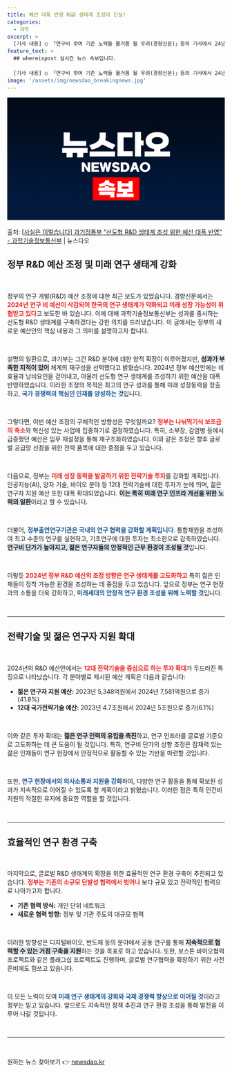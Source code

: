 ```yaml
---
title: 예산 대폭 반영 R&D 생태계 조성의 진실!
categories:
  - 과학
excerpt: >
  [기사 내용] ○ 「연구비 깎여 기존 노력들 물거품 될 우려(경향신문)」등의 기사에서 24년 정부 RD 예산…
feature_text: >
  ## whereispost 실시간 뉴스 속보입니다.

  [기사 내용] ○ 「연구비 깎여 기존 노력들 물거품 될 우려(경향신문)」등의 기사에서 24년 정부 RD 예산…
image: '/assets/img/newsdao_breakingnews.jpg'
---
```


![뉴스다오 속보](/assets/img/newsdao_breakingnews.jpg)

<p>출처: <a href="https://newsdao.kr/1977" rel="dofollow">[사실은 이렇습니다] 과기정통부 “선도형 R&D 생태계 조성 위한 예산 대폭 반영” - 과학기술정보통신부</a> | 뉴스다오</p>

<h2 data-ke-size="size26">정부 R&D 예산 조정 및 미래 연구 생태계 강화</h2>

<p data-ke-size="size16">&nbsp;</p>

정부의 연구 개발(R&D) 예산 조정에 대한 최근 보도가 있었습니다. 경향신문에서는 <b><span style="color: #ee2323;">2024년 연구 비 예산이 삭감되어 한국의 연구 생태계가 약화되고 미래 성장 가능성이 위협받고 있다</span></b>고 보도한 바 있습니다. 이에 대해 과학기술정보통신부는 성과를 중시하는 선도형 R&D 생태계를 구축하겠다는 강한 의지를 드러냈습니다. 이 글에서는 정부의 새로운 예산안의 핵심 내용과 그 의미를 설명하고자 합니다.

<p data-ke-size="size16">&nbsp;</p>

설명의 일환으로, 과기부는 그간 R&D 분야에 대한 양적 확장이 이루어졌지만, <b><span style="background-color: #21538527;">성과가 부족한 지적이 있어</span></b> 체계의 재구성을 선택했다고 밝혔습니다. 2024년 정부 예산안에는 비효율과 낭비요인을 걷어내고, 아울러 선도형 연구 생태계를 조성하기 위한 예산을 대폭 반영하였습니다. 이러한 조정의 목적은 최고의 연구 성과를 통해 미래 성장동력을 창출하고, <b><span style="color: #1a5490;">국가 경쟁력의 핵심인 인재를 양성하는 것</span></b>입니다.

<p data-ke-size="size16">&nbsp;</p>

그렇다면, 이번 예산 조정의 구체적인 방향성은 무엇일까요? <b><span style="color: #ee2323;">정부는 나눠먹기식 보조금의 축소</span></b>와 혁신성 있는 사업에 집중하기로 결정하였습니다. 특히, 소부장, 감염병 등에서 급증했던 예산은 임무 재설정을 통해 재구조화하였습니다. 이와 같은 조정은 향후 글로벌 공급망 선점을 위한 전략 품목에 대한 중점을 두고 있습니다.

<p data-ke-size="size16">&nbsp;</p>

다음으로, 정부는 <b><span style="color: #ee2323;">미래 성장 동력을 발굴하기 위한 전략기술 투자</span></b>를 강화할 계획입니다. 인공지능(AI), 양자 기술, 바이오 분야 등 12대 전략기술에 대한 투자가 눈에 띄며, 젊은 연구자 지원 예산 또한 대폭 확대되었습니다. <b><span style="background-color: #21538527;">이는 특히 미래 연구 인프라 개선을 위한 노력의 일환</span></b>이라고 할 수 있습니다.

<p data-ke-size="size16">&nbsp;</p>

더불어, <b><span style="color: #1a5490;">정부출연연구기관은 국내외 연구 협력을 강화할 계획입니다</span></b>. 통합재원을 조성하여 최고 수준의 연구를 실현하고, 기초연구에 대한 투자는 최소한으로 감축하였습니다. <b><span style="background-color: #21538527;">연구비 단가가 높아지고, 젊은 연구자들의 안정적인 근무 환경이 조성될 것</span></b>입니다.

<p data-ke-size="size16">&nbsp;</p>

이렇듯 <b><span style="color: #ee2323;">2024년 정부 R&D 예산의 조정 방향은 연구 생태계를 고도화하고</span></b> 특히 젊은 인재들이 정착 가능한 환경을 조성하는 데 중점을 두고 있습니다. 앞으로 정부는 연구 현장과의 소통을 더욱 강화하고, <b><span style="color: #1a5490;">미래세대의 안정적 연구 환경 조성을 위해 노력할 것</span></b>입니다.

<p data-ke-size="size16">&nbsp;</p>

<hr>

<h2 data-ke-size="size26">전략기술 및 젊은 연구자 지원 확대</h2>

<p data-ke-size="size16">&nbsp;</p>

2024년의 R&D 예산안에서는 <b><span style="color: #ee2323;">12대 전략기술을 중심으로 하는 투자 확대</span></b>가 두드러진 특징으로 나타났습니다. 각 분야별로 제시된 예산 계획은 다음과 같습니다:

<ul>
    <li><b>젊은 연구자 지원 예산:</b> 2023년 5,348억원에서 2024년 7,581억원으로 증가(41.8%)</li>
    <li><b>12대 국가전략기술 예산:</b> 2023년 4.7조원에서 2024년 5조원으로 증가(6.1%)</li>
</ul>

<p data-ke-size="size16">&nbsp;</p>

이와 같은 투자 확대는 <b><span style="background-color: #21538527;">젊은 연구 인력의 유입을 촉진</span></b>하고, 연구 인프라를 글로벌 기준으로 고도화하는 데 큰 도움이 될 것입니다. 특히, 연구비 단가의 상향 조정은 잠재력 있는 젊은 인재들이 연구 현장에서 안정적으로 활동할 수 있는 기반을 마련할 것입니다.

<p data-ke-size="size16">&nbsp;</p>

또한, <b><span style="color: #1a5490;">연구 현장에서의 의사소통과 지원을 강화</span></b>하여, 다양한 연구 활동을 통해 확보된 성과가 지속적으로 이어질 수 있도록 할 계획이라고 밝혔습니다. 이러한 점은 특히 인건비 지원의 적절한 유지에 중요한 역할을 할 것입니다.

<p data-ke-size="size16">&nbsp;</p>

<hr>

<h2 data-ke-size="size26">효율적인 연구 환경 구축</h2>

<p data-ke-size="size16">&nbsp;</p>

마지막으로, 글로벌 R&D 생태계의 확장을 위한 효율적인 연구 환경 구축이 추진되고 있습니다. <b><span style="color: #ee2323;">정부는 기존의 소규모 단발성 협력에서 벗어나</span></b> 보다 규모 있고 전략적인 협력으로 나아가고자 합니다. 

<ul>
    <li><b>기존 협력 방식:</b> 개인 단위 네트워크</li>
    <li><b>새로운 협력 방향:</b> 정부 및 기관 주도의 대규모 협력</li>
</ul>

<p data-ke-size="size16">&nbsp;</p>

이러한 방향성은 디지털바이오, 반도체 등의 분야에서 공동 연구를 통해 <b><span style="background-color: #21538527;">지속적으로 협력할 수 있는 거점 구축을 지원</span></b>하는 것을 목표로 하고 있습니다. 또한, 보스톤 바이오협력 프로젝트와 같은 플래그십 프로젝트도 진행하며, 글로벌 연구협력을 확장하기 위한 사전준비에도 힘쓰고 있습니다.

<p data-ke-size="size16">&nbsp;</p>

이 모든 노력이 모여 <b><span style="color: #1a5490;">미래 연구 생태계의 강화와 국제 경쟁력 향상으로 이어질 것</span></b>이라고 정부는 믿고 있습니다. 앞으로도 지속적인 정책 추진과 연구 환경 조성을 통해 발전을 이루어 나갈 것입니다.

<p data-ke-size="size16">&nbsp;</p>

<hr>

<p data-ke-size="size16">&nbsp;</p> 

원하는 뉴스 찾아보기 👉 <a href="https://newsdao.kr" rel="dofollow">newsdao.kr</a>


